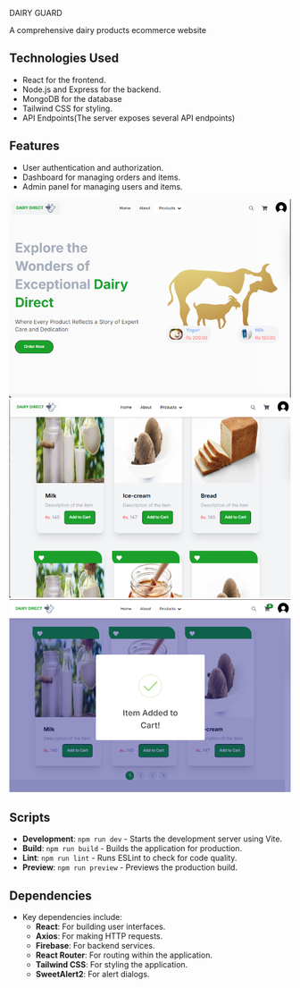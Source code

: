DAIRY GUARD

A comprehensive dairy products ecommerce website

## Technologies Used
- React for the frontend.
- Node.js and Express for the backend.
- MongoDB for the database 
- Tailwind CSS for styling.
- API Endpoints(The server exposes several API endpoints)

## Features
- User authentication and authorization.
- Dashboard for managing orders and items.
- Admin panel for managing users and items.


![preview img](/preview1.png)
![preview img](/preview2.png)
![preview img](/preview3.png)

## Scripts
- **Development**: `npm run dev` - Starts the development server using Vite.
- **Build**: `npm run build` - Builds the application for production.
- **Lint**: `npm run lint` - Runs ESLint to check for code quality.
- **Preview**: `npm run preview` - Previews the production build.

## Dependencies
- Key dependencies include:
  - **React**: For building user interfaces.
  - **Axios**: For making HTTP requests.
  - **Firebase**: For backend services.
  - **React Router**: For routing within the application.
  - **Tailwind CSS**: For styling the application.
  - **SweetAlert2**: For alert dialogs.

